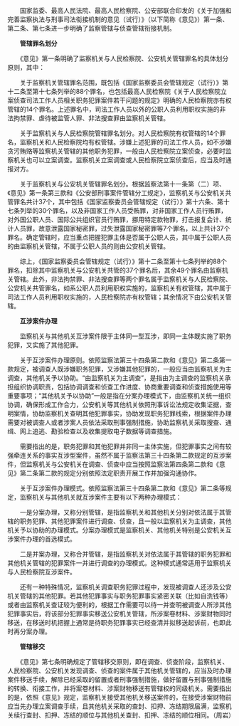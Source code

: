 　　国家监委、最高人民法院、最高人民检察院、公安部联合印发的《关于加强和完善监察执法与刑事司法衔接机制的意见（试行）》（以下简称《意见》）第一条、第二条、第七条进一步明确了监察管辖与侦查管辖衔接机制。

　　**管辖罪名划分**

　　《意见》第一条明确了监察机关与人民检察院、公安机关管辖罪名的具体划分原则，其中：

　　关于监察机关管辖罪名范围，既包括《国家监察委员会管辖规定（试行）》第十二条至第十七条列举的88个罪名，也包括最高人民检察院《关于人民检察院立案侦查司法工作人员相关职务犯罪案件若干问题的规定》明确的人民检察院亦有权管辖的14个罪名。上述罪名中，司法工作人员以外的公职人员利用职权实施的非法拘禁罪、虐待被监管人罪、非法搜查罪由监察机关管辖。

　　关于监察机关与人民检察院管辖罪名划分。对人民检察院有权管辖的14个罪名，监察机关和人民检察院均有权管辖。涉嫌上述犯罪的司法工作人员，如不涉嫌贪污贿赂等监察机关管辖的其他职务犯罪，一般由人民检察院立案侦查，必要时监察机关也可以立案调查。监察机关立案调查或人民检察院立案侦查后，应当及时通报对方。

　　关于监察机关与公安机关管辖罪名划分。根据监察法第十一条第（二）项、《意见》第一条第三款和《公安部刑事案件管辖分工规定》，监察机关与公安机关共管罪名共计37个，其中包括《国家监察委员会管辖规定（试行）》第十六条、第十七条列举的30个罪名，以及非国家工作人员受贿罪，对非国家工作人员行贿罪，对外国公职人员、国际公共组织官员行贿罪，挪用特定款物罪，打击报复会计、统计人员罪，故意泄露国家秘密罪，过失泄露国家秘密罪等7个罪名，以上共计37个罪名。确定管辖时，应当重点把握犯罪主体是否属于公职人员，其中属于公职人员的由监察机关管辖，不属于公职人员的则由公安机关管辖。

　　综上，《国家监察委员会管辖规定（试行）》第十二条至第十七条列举的88个罪名，扣除其中监察机关与公安机关共管的37个罪名后，其余49个罪名由监察机关管辖。此外，非法拘禁罪、非法搜查罪等两个罪名属于监察机关与人民检察院、公安机关共管罪名，如系公职人员利用职权实施的，监察机关有权管辖，其中属于司法工作人员利用职权实施的，人民检察院亦有权管辖；其余情况下由公安机关管辖。

　　**互涉案件办理**

　　监察机关与其他机关互涉案件限于主体同一型互涉，即同一主体既实施了职务犯罪，又实施了其他犯罪。

　　关于互涉案件办理原则。依照监察法第三十四条第二款和《意见》第二条第一款规定，被调查人既涉嫌职务犯罪，又涉嫌其他犯罪的，一般应当由监察机关为主调查，其他机关予以协助。“由监察机关为主调查”，是指由为主调查的监察机关承担组织协调职责，包括协调调查和侦查工作进度、协商重要调查和侦查措施使用等重要事项；“其他机关予以协助”一般是指在分案办理模式下，由监察机关统一组织协调，确保形成工作合力，公安机关等其他机关依照刑事诉讼法规定收集证据，查明案情，协助监察机关查明其他犯罪事实，协助发现职务犯罪线索，根据案件办理需要对被调查人或者涉案人员依法采取刑事强制措施，协助监察机关采取搜查、通缉、网上追逃、勘验检查以及收集提取电子数据等调查措施。

　　需要指出的是，职务犯罪和其他犯罪并非同一主体实施，但犯罪事实之间有较强牵连关系的事实互涉型案件，虽然不属于监察法第三十四条第二款规定的互涉案件，但监察机关与公安机关在调查、侦查中应当按照监察法第四条第二款和《意见》第二条第二款的规定分别依照法定职责开展工作并加强沟通协作。

　　关于互涉案件办理模式。依照监察法第三十四条第二款和《意见》第二条等规定，监察机关与其他机关就互涉案件主要有以下两种办理模式：

　　一是分案办理，又称分别管辖，是指监察机关和其他机关分别对依法属于其管辖的职务犯罪、其他犯罪案件进行调查、侦查，且一般以监察机关为主调查，其他机关予以协助的办理模式。分案办理模式是监察机关、其他机关特别是公安机关互涉案件办理的首选模式。

　　二是并案办理，又称合并管辖，是指监察机关对依法属于其管辖的职务犯罪和其他机关管辖的犯罪案件一并进行调查的办理模式。这种模式通常适用于监察机关与人民检察院互涉案件。

　　还有一种特殊情况，监察机关调查职务犯罪过程中，发现被调查人还涉及公安机关管辖的其他犯罪。若其他犯罪事实与职务犯罪事实紧密关联（比如自洗钱等）或者由监察机关查证较为便利的，根据工作需要可以待一并查明被调查人所涉其他犯罪事实后，将该部分犯罪事实移送公安机关管辖，所涉案卷材料、涉案财物同时移送，在移送时机把握上通常是待职务犯罪事实已经查清并拟移送起诉前，也即此时再分案办理。

　　**管辖移交**

　　《意见》第七条明确规定了管辖移交原则，即在调查、侦查阶段，监察机关、人民检察院、公安机关发现调查、侦查的案件属于其他机关管辖的，应当及时办理案件移送手续，解除已经采取的留置或者刑事强制措施，做好留置与刑事强制措施的转换、衔接工作，并将案卷材料、涉案财物移送有管辖权的同级机关。需要指出的是，依照《意见》规定，监察机关接受其他机关移送案件的，在接受涉案财物前应当先办理立案调查手续，且其他机关采取的查封、扣押、冻结期限届满，监察机关续行查封、扣押、冻结的顺位与其他机关查封、扣押、冻结的顺位相同。（周岩）